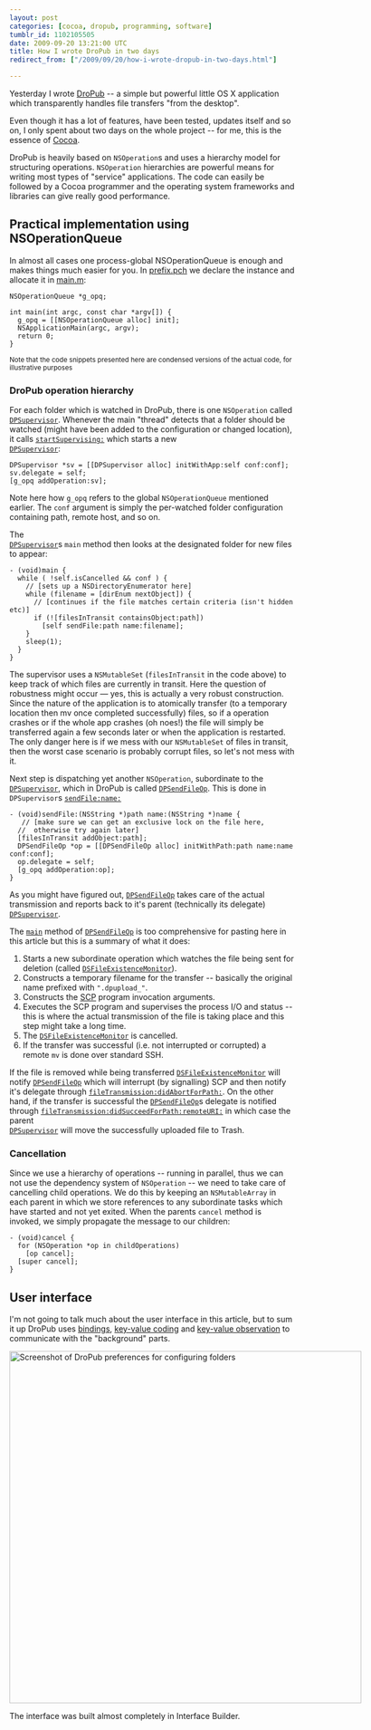 ```yaml
---
layout: post
categories: [cocoa, dropub, programming, software]
tumblr_id: 1102105505  
date: 2009-09-20 13:21:00 UTC
title: How I wrote DroPub in two days
redirect_from: ["/2009/09/20/how-i-wrote-dropub-in-two-days.html"]

---
```


Yesterday I wrote <a href="http://rsms.me/2009/09/20/dropub-1-0.html">DroPub</a> -- a simple but powerful little OS X application which transparently handles file transfers "from the desktop".

Even though it has a lot of features, have been tested, updates itself and so on, I only spent about two days on the whole project -- for me, this is the essence of <a href="http://en.wikipedia.org/wiki/Cocoa_(API)">Cocoa</a>.

DroPub is heavily based on `NSOperation`s and uses a hierarchy model for structuring operations. `NSOperation` hierarchies are powerful means for writing most types of "service" applications. The code can easily be followed by a Cocoa programmer and the operating system frameworks and libraries can give really good performance.

<!--more-->

## Practical implementation using NSOperationQueue

In almost all cases one process-global NSOperationQueue is enough and makes things much easier for you. In <a href="http://github.com/rsms/dropub/blob/v1.0/src/prefix.pch#L8">prefix.pch</a> we declare the instance and allocate it in <a href="http://github.com/rsms/dropub/blob/v1.0/src/main.m#L9">main.m</a>:

    NSOperationQueue *g_opq;
    
    int main(int argc, const char *argv[]) {
      g_opq = [[NSOperationQueue alloc] init];
      NSApplicationMain(argc, argv);
      return 0;
    }

<small>Note that the code snippets presented here are condensed versions of the actual code, for illustrative purposes</small>

### DroPub operation hierarchy

For each folder which is watched in DroPub, there is one <code>NSOperation</code> called <code><a href="http://github.com/rsms/dropub/blob/v1.0/src/DPSupervisor.h#L1"> DPSupervisor</a></code>. Whenever the main "thread" detects that a folder should be watched (might have been added to the configuration or changed location), it calls <code><a href="http://github.com/rsms/dropub/blob/v1.0/src/DPAppDelegate.m#L520">startSupervising:</a></code> which starts a new <code><a href="http://github.com/rsms/dropub/blob/v1.0/src/DPSupervisor.h#L1"> DPSupervisor</a></code>:

    DPSupervisor *sv = [[DPSupervisor alloc] initWithApp:self conf:conf];
    sv.delegate = self;
    [g_opq addOperation:sv];

Note here how `g_opq` refers to the global `NSOperationQueue` mentioned earlier. The `conf` argument is simply the per-watched folder configuration containing path, remote host, and so on.

The <code><a href="http://github.com/rsms/dropub/blob/v1.0/src/DPSupervisor.h#L1"> DPSupervisor</a></code>s <code>main</code> method then looks at the designated folder for new files to appear:

    - (void)main {
      while ( !self.isCancelled && conf ) {
        // [sets up a NSDirectoryEnumerator here]
        while (filename = [dirEnum nextObject]) {
          // [continues if the file matches certain criteria (isn't hidden etc)]
          if (![filesInTransit containsObject:path])
            [self sendFile:path name:filename];
        }
        sleep(1);
      }
    }

The supervisor uses a <code>NSMutableSet</code> (<code>filesInTransit</code> in the code above) to keep track of which files are currently in transit. Here the question of robustness might occur — yes, this is actually a very robust construction. Since the nature of the application is to atomically transfer (to a temporary location then mv once completed successfully) files, so if a operation crashes or if the whole app crashes (oh noes!) the file will simply be transferred again a few seconds later or when the application is restarted. The only danger here is if we mess with our <code>NSMutableSet</code> of files in transit, then the worst case scenario is probably corrupt files, so let's not mess with it.

Next step is dispatching yet another <code>NSOperation</code>, subordinate to the <code><a href="http://github.com/rsms/dropub/blob/v1.0/src/DPSupervisor.h#L1"> DPSupervisor</a></code>, which in DroPub is called <a href="http://github.com/rsms/dropub/blob/v1.0/src/DPSendFileOp.m#L1"> <code>DPSendFileOp</code></a>. This is done in <code>DPSupervisor</code>s <a href="http://github.com/rsms/dropub/blob/v1.0/src/DPSupervisor.h#L39"><code>sendFile:name:</code></a>

    - (void)sendFile:(NSString *)path name:(NSString *)name {
       // [make sure we can get an exclusive lock on the file here, 
      //  otherwise try again later]
      [filesInTransit addObject:path];
      DPSendFileOp *op = [[DPSendFileOp alloc] initWithPath:path name:name conf:conf];
      op.delegate = self;
      [g_opq addOperation:op];
    }

As you might have figured out, <a href="http://github.com/rsms/dropub/blob/v1.0/src/DPSendFileOp.m#L1"> <code>DPSendFileOp</code></a> takes care of the actual transmission and reports back to it's parent (technically its delegate) <code><a href="http://github.com/rsms/dropub/blob/v1.0/src/DPSupervisor.h#L61"> DPSupervisor</a></code>.

The <code><a href="http://github.com/rsms/dropub/blob/v1.0/src/DPSendFileOp.m#L59">main</a></code> method of <a href="http://github.com/rsms/dropub/blob/v1.0/src/DPSendFileOp.m#L1"> <code>DPSendFileOp</code></a> is too comprehensive for pasting here in this article but this is a summary of what it does:

<ol>
<li>Starts a new subordinate operation which watches the file being sent for deletion (called <a href="http://github.com/rsms/dropub/blob/v1.0/src/DSFileExistenceMonitor.m#L1"><code>DSFileExistenceMonitor</code></a>).</li>
<li>Constructs a temporary filename for the transfer -- basically the original name prefixed with <code>".dpupload_"</code>.</li>
<li>Constructs the <a href="http://en.wikipedia.org/wiki/Secure_copy" title="Secure Copy">SCP</a> program invocation arguments.</li>
<li>Executes the SCP program and supervises the process I/O and status -- this is where the actual transmission of the file is taking place and this step might take a long time.</li>
<li>The <a href="http://github.com/rsms/dropub/blob/v1.0/src/DSFileExistenceMonitor.m#L1"><code>DSFileExistenceMonitor</code></a> is cancelled.</li>
<li>If the transfer was successful (i.e. not interrupted or corrupted) a remote <code>mv</code> is done over standard SSH.</li>
</ol>

If the file is removed while being transferred <a href="http://github.com/rsms/dropub/blob/v1.0/src/DSFileExistenceMonitor.m#L1"><code>DSFileExistenceMonitor</code></a> will notify <a href="http://github.com/rsms/dropub/blob/v1.0/src/DPSendFileOp.m#L1"> <code>DPSendFileOp</code></a> which will interrupt (by signalling) SCP and then notify it's delegate through <a href="http://github.com/rsms/dropub/blob/v1.0/src/DPSendFileOp.h#L19"><code>fileTransmission:didAbortForPath:</code></a>. On the other hand, if the transfer is successful the <a href="http://github.com/rsms/dropub/blob/v1.0/src/DPSendFileOp.m#L1"> <code>DPSendFileOp</code></a>s delegate is notified through <a href="http://github.com/rsms/dropub/blob/v1.0/src/DPSendFileOp.h#L18"><code>fileTransmission:didSucceedForPath:remoteURI:</code></a> in which case the parent <code><a href="http://github.com/rsms/dropub/blob/v1.0/src/DPSupervisor.h#L61"> DPSupervisor</a></code> will move the successfully uploaded file to Trash.

### Cancellation

Since we use a hierarchy of operations -- running in parallel, thus we can not use the dependency system of <code>NSOperation</code> -- we need to take care of cancelling child operations. We do this by keeping an <code>NSMutableArray</code> in each parent in which we store references to any subordinate tasks which have started and not yet exited. When the parents <code>cancel</code> method is invoked, we simply propagate the message to our children:

    - (void)cancel {
      for (NSOperation *op in childOperations)
        [op cancel];
      [super cancel];
    }

## User interface

I'm not going to talk much about the user interface in this article, but to sum it up DroPub uses <a href="http://developer.apple.com/mac/library/documentation/Cocoa/Conceptual/CocoaBindings/CocoaBindings.html">bindings</a>, <a href="http://developer.apple.com/mac/library/documentation/Cocoa/Conceptual/KeyValueCoding/Concepts/BasicPrinciples.html">key-value coding</a> and <a href="http://developer.apple.com/mac/library/documentation/Cocoa/Conceptual/KeyValueObserving/KeyValueObserving.html">key-value observation</a> to communicate with the "background" parts.

<img src="/attachments/2009/09-dropub-preferences.png" width="622" style="max-width:622px" alt="Screenshot of DroPub preferences for configuring folders" />

The interface was built almost completely in Interface Builder.
